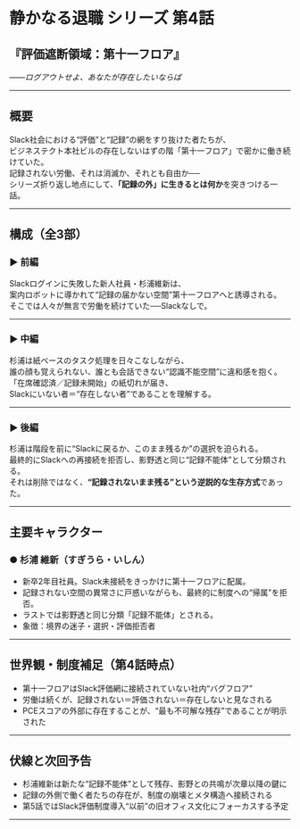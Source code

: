 # 静かなる退職 シリーズ 第4話  
## 『評価遮断領域：第十一フロア』  
_――ログアウトせよ、あなたが存在したいならば_

---

## 概要

Slack社会における“評価”と“記録”の網をすり抜けた者たちが、  
ビジネステクト本社ビルの存在しないはずの階「第十一フロア」で密かに働き続けていた。  
記録されない労働、それは消滅か、それとも自由か──  
シリーズ折り返し地点にして、**「記録の外」に生きるとは何か**を突きつける一話。

---

## 構成（全3部）

### ▶️ 前編  
Slackログインに失敗した新人社員・杉浦維新は、  
案内ロボットに導かれて“記録の届かない空間”第十一フロアへと誘導される。  
そこでは人々が無言で労働を続けていた──Slackなしで。

---

### ▶️ 中編  
杉浦は紙ベースのタスク処理を日々こなしながら、  
誰の顔も覚えられない、誰とも会話できない“認識不能空間”に違和感を抱く。  
「在席確認済／記録未開始」の紙切れが届き、  
Slackにいない者＝“存在しない者”であることを理解する。

---

### ▶️ 後編  
杉浦は階段を前に“Slackに戻るか、このまま残るか”の選択を迫られる。  
最終的にSlackへの再接続を拒否し、影野透と同じ“記録不能体”として分類される。  
それは削除ではなく、**“記録されないまま残る”という逆説的な生存方式**であった。

---

## 主要キャラクター

### ● 杉浦 維新（すぎうら・いしん）  
- 新卒2年目社員。Slack未接続をきっかけに第十一フロアに配属。  
- 記録されない空間の異常さに戸惑いながらも、最終的に制度への“帰属”を拒否。  
- ラストでは影野透と同じ分類「記録不能体」とされる。  
- 象徴：境界の迷子・選択・評価拒否者

---

## 世界観・制度補足（第4話時点）

- 第十一フロアはSlack評価網に接続されていない社内“バグフロア”  
- 労働は続くが、記録されない＝評価されない＝存在しないと見なされる  
- PCEスコアの外部に存在することが、“最も不可解な残存”であることが明示された

---

## 伏線と次回予告

- 杉浦維新は新たな“記録不能体”として残存、影野との共鳴が次章以降の鍵に  
- 記録の外側で働く者たちの存在が、制度の崩壊とメタ構造へ接続される  
- 第5話ではSlack評価制度導入“以前”の旧オフィス文化にフォーカスする予定

---
